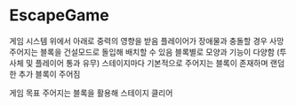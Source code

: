 # EscapeGame

게임 시스템
위에서 아래로 중력의 영향을 받음
플레이어가 장애물과 충돌할 경우 사망
주어지는 블록을 건설모드로 돌입해 배치할 수 있음
블록별로 모양과 기능이 다양함 (투사체 및 플레이어 통과 유무)
스테이지마다 기본적으로 주어지는 블록이 존재하며 랜덤한 추가 블록이 주어짐

게임 목표
주어지는 블록을 활용해 스테이지 클리어
